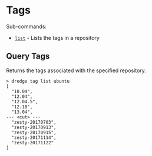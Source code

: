 # Tags

Sub-commands:

* [`list`](#query-tags) - Lists the tags in a repository

## Query Tags

Returns the tags associated with the specified repository.

```console
> dredge tag list ubuntu
[
  "10.04",
  "12.04",
  "12.04.5",
  "12.10",
  "13.04",
--- <cut> ---
  "zesty-20170703",
  "zesty-20170913",
  "zesty-20170915",
  "zesty-20171114",
  "zesty-20171122"
]
```
